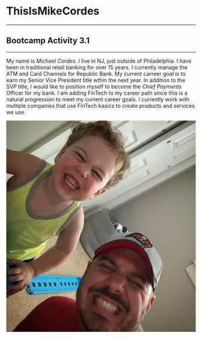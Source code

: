 # ThisIsMikeCordes
---
## Bootcamp Activity 3.1
 ---

My name is *_Michael Cordes_*.  I live in NJ, just outside of Philadelphia.
I have been in traditional retail banking for over 15 years.  I currently manage the ATM and Card Channels for Republic Bank.
My current carreer goal is to earn my Senior Vice President title wthin the next year.  In addition to the SVP title, I would like to position myself to become the *Chief Payments* Officer for my bank.
I am adding FinTech to my career path since this is a natural progression to meet my current career goals.  I currently work with multiple companies that use FinTech basics to create products and services we use.  

![Tyler and me](ME.jpg)

